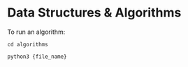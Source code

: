 # Data Structures & Algorithms

To run an algorithm:

```
cd algorithms
```

```
python3 {file_name}
```
